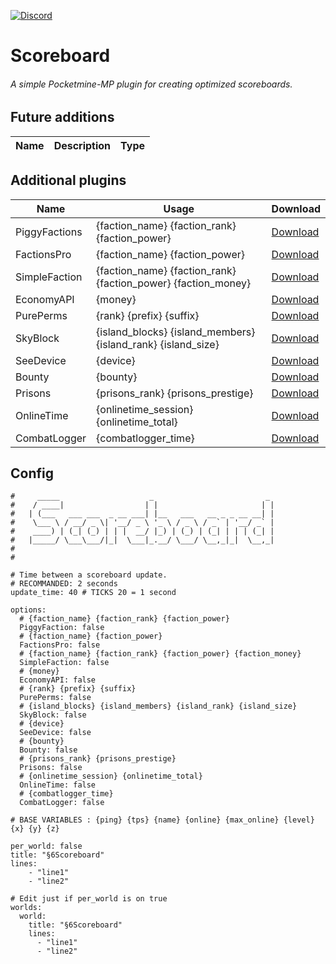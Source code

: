 [![Discord](https://img.shields.io/discord/800828802921529355.svg?label=&logo=discord&logoColor=ffffff&color=7389D8&labelColor=6A7EC2)](https://discord.gg/wuNvKw948n)
# Scoreboard
###### A simple Pocketmine-MP plugin for creating optimized scoreboards.

## Future additions

| Name                  | Description                                           | Type      |
|-----------------------|-------------------------------------------------------|-----------|

## Additional plugins
| Name          | Usage                                                         | Download                                                                                                                      |
|---------------|---------------------------------------------------------------|-------------------------------------------------------------------------------------------------------------------------------| 
| PiggyFactions | {faction_name} {faction_rank} {faction_power}                 | [Download](https://poggit.pmmp.io/p/PiggyFactions)                                                                            |
| FactionsPro   | {faction_name} {faction_power}                                | [Download](https://poggit.pmmp.io/p/FactionsPro)                                                                              |
| SimpleFaction | {faction_name} {faction_rank} {faction_power} {faction_money} | [Download](https://github.com/AyzrixYTB/SimpleFaction)                                                                        |
| EconomyAPI    | {money}                                                       | [Download](https://poggit.pmmp.io/p/EconomyAPI/)                                                                              |
| PurePerms     | {rank} {prefix} {suffix}                                      | [Download](https://poggit.pmmp.io/p/PurePerms)                                                                                |
| SkyBlock      | {island_blocks} {island_members} {island_rank} {island_size}  | [Download](https://github.com/andresbytes/SkyBlock)                                                                           |
| SeeDevice     | {device}                                                      | [Download](https://github.com/Palente/SeeDevice)                                                                              |
| Bounty        | {bounty}                                                      | [Download](https://github.com/JaxkDev/Bounty)                                                                                 |
| Prisons       | {prisons_rank} {prisons_prestige}                             | [Download](https://github.com/TPEimperialPE/Prisons)                                                                          |
| OnlineTime    | {onlinetime_session} {onlinetime_total}                       | [Download](https://github.com/Zedstar16/OnlineTime)                                                                           |
| CombatLogger  | {combatlogger_time}                                           | [Download](https://github.com/JackNoordhuis/PocketMine-Plugins/tree/fcefe035e86150ddce59d7fda6f1bcdbf594a6e7/CombatLogger)    |

## Config
```
#     _____                    _                         _
#    / ____|                  | |                       | |
#   | (___   ___ ___  _ __ ___| |__   ___   __ _ _ __ __| |
#    \___ \ / __/ _ \| '__/ _ \ '_ \ / _ \ / _` | '__/ _` |
#    ____) | (_| (_) | | |  __/ |_) | (_) | (_| | | | (_| |
#   |_____/ \___\___/|_|  \___|_.__/ \___/ \__,_|_|  \__,_|
#
#

# Time between a scoreboard update.
# RECOMMANDED: 2 seconds
update_time: 40 # TICKS 20 = 1 second

options:
  # {faction_name} {faction_rank} {faction_power}
  PiggyFaction: false
  # {faction_name} {faction_power}
  FactionsPro: false
  # {faction_name} {faction_rank} {faction_power} {faction_money}
  SimpleFaction: false
  # {money}
  EconomyAPI: false
  # {rank} {prefix} {suffix}
  PurePerms: false
  # {island_blocks} {island_members} {island_rank} {island_size}
  SkyBlock: false
  # {device}
  SeeDevice: false
  # {bounty}
  Bounty: false
  # {prisons_rank} {prisons_prestige}
  Prisons: false
  # {onlinetime_session} {onlinetime_total}
  OnlineTime: false
  # {combatlogger_time}
  CombatLogger: false

# BASE VARIABLES : {ping} {tps} {name} {online} {max_online} {level} {x} {y} {z}

per_world: false
title: "§6Scoreboard"
lines:
    - "line1"
    - "line2"

# Edit just if per_world is on true
worlds:
  world:
    title: "§6Scoreboard"
    lines:
      - "line1"
      - "line2"
```
